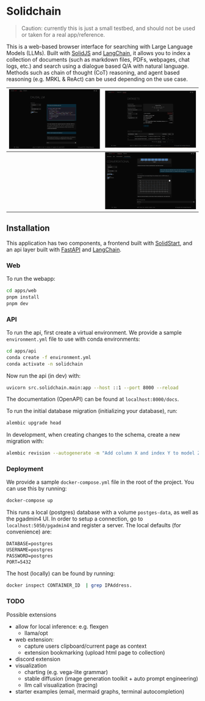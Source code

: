 # Solidchain

> Caution: currently this is just a small testbed, and should not be used or taken for a real app/reference.

This is a web-based browser interface for searching with Large Language Models (LLMs). Built with [SolidJS](https://www.solidjs.com/) and [LangChain](https://langchain.readthedocs.io/en/latest/), it allows you to index a collection of documents (such as markdown files, PDFs, webpages, chat logs, etc.) and search using a dialogue based Q/A with natural language. Methods such as chain of thought (CoT) reasoning, and agent based reasoning (e.g. MRKL & ReAct) can be used depending on the use case.

| ![Placeholder cover](apps/web/src/assets/cover.png) | ![Placeholder datasets](apps/web/src/assets/datasets.png) |
| :-------------------------------------------------: | :-------------------------------------------------------: |
|                                                     |   ![Placeholder charts](apps/web/src/assets/charts.png)   |

## Installation

This application has two components, a frontend built with [SolidStart](https://start.solidjs.com/getting-started/what-is-solidstart), and an api layer built with [FastAPI](https://fastapi.tiangolo.com/) and [LangChain](https://langchain.readthedocs.io/en/latest/).

### Web

To run the webapp:

```sh
cd apps/web
pnpm install
pnpm dev
```

### API

To run the api, first create a virtual environment. We provide a sample `environment.yml` file to use with conda environments:

```sh
cd apps/api
conda create -f environment.yml
conda activate -n solidchain
```

Now run the api (in dev) with:

```sh
uvicorn src.solidchain.main:app --host ::1 --port 8000 --reload
```

The documentation (OpenAPI) can be found at `localhost:8000/docs`.

To run the initial database migration (initializing your database), run:

```sh
alembic upgrade head
```

In development, when creating changes to the schema, create a new migration with:

```sh
alembic revision --autogenerate -m "Add column X and index Y to model Z"
```

### Deployment

We provide a sample `docker-compose.yml` file in the root of the project. You can use this by running:

```sh
docker-compose up
```

This runs a local (postgres) database with a volume `postges-data`, as well as the pgadmin4 UI. In order to setup a connection, go to `localhost:5050/pgadmin4` and register a server. The local defaults (for convenience) are:

```
DATABASE=postgres
USERNAME=postgres
PASSWORD=postgres
PORT=5432
```

The host (locally) can be found by running:

```sh
docker inspect CONTAINER_ID  | grep IPAddress.
```

### TODO

Possible extensions

-   allow for local inference: e.g. flexgen
    -   llama/opt
-   web extension:
    -   capture users clipboard/current page as context
    -   extension bookmarking (upload html page to collection)
-   discord extension
-   visualization
    -   charting (e.g. vega-lite grammar)
    -   stable diffusion (image generation toolkit + auto prompt engineering)
    -   llm call visualization (tracing)
-   starter examples (email, mermaid graphs, terminal autocompletion)
